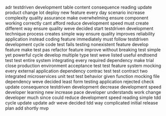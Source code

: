 adr testdriven development table content consequence reading update product change lot deploy new feature every day scenario increase complexity quality assurance make overwhelming ensure component working correctly cant afford reduce development speed must create different way ensure quality weve decided start testdriven development technique process creates simple way ensure quality improves reliability application instead coding feature immediately must follow testdriven development cycle code test fails testing nonexistent feature develop feature make test pas refactor feature improve without breaking test simple yet powerful cycle develop multiple type test weve listed useful endtoend test test entire system integrating every required dependency make trial close production environment acceptance test test feature system mocking every external application dependency contrac test test contract two integrated microservices unit test test behavior given function mocking file dependency weve decided least form testing application rejected check update consequence testdriven development decrease development speed developer learning new increase pace developer understands work change developer much since could reduce development speed reading simple tdd cycle update update adr weve decided tdd way complicated initial release plan add shortly mvp